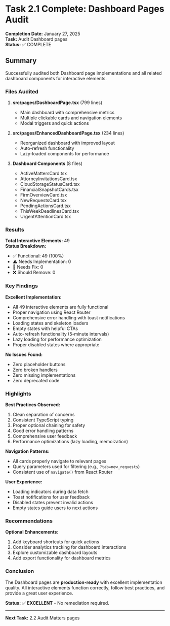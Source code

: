 # Task 2.1 Complete: Dashboard Pages Audit

**Completion Date:** January 27, 2025  
**Task:** Audit Dashboard pages  
**Status:** ✅ COMPLETE

## Summary

Successfully audited both Dashboard page implementations and all related dashboard components for interactive elements.

### Files Audited

1. **src/pages/DashboardPage.tsx** (799 lines)
   - Main dashboard with comprehensive metrics
   - Multiple clickable cards and navigation elements
   - Modal triggers and quick actions

2. **src/pages/EnhancedDashboardPage.tsx** (234 lines)
   - Reorganized dashboard with improved layout
   - Auto-refresh functionality
   - Lazy-loaded components for performance

3. **Dashboard Components** (8 files)
   - ActiveMattersCard.tsx
   - AttorneyInvitationsCard.tsx
   - CloudStorageStatusCard.tsx
   - FinancialSnapshotCards.tsx
   - FirmOverviewCard.tsx
   - NewRequestsCard.tsx
   - PendingActionsCard.tsx
   - ThisWeekDeadlinesCard.tsx
   - UrgentAttentionCard.tsx

### Results

**Total Interactive Elements:** 49  
**Status Breakdown:**
- ✅ Functional: 49 (100%)
- ⚠️ Needs Implementation: 0
- 🔧 Needs Fix: 0
- ❌ Should Remove: 0

### Key Findings

**Excellent Implementation:**
- All 49 interactive elements are fully functional
- Proper navigation using React Router
- Comprehensive error handling with toast notifications
- Loading states and skeleton loaders
- Empty states with helpful CTAs
- Auto-refresh functionality (5-minute intervals)
- Lazy loading for performance optimization
- Proper disabled states where appropriate

**No Issues Found:**
- Zero placeholder buttons
- Zero broken handlers
- Zero missing implementations
- Zero deprecated code

### Highlights

**Best Practices Observed:**
1. Clean separation of concerns
2. Consistent TypeScript typing
3. Proper optional chaining for safety
4. Good error handling patterns
5. Comprehensive user feedback
6. Performance optimizations (lazy loading, memoization)

**Navigation Patterns:**
- All cards properly navigate to relevant pages
- Query parameters used for filtering (e.g., `?tab=new_requests`)
- Consistent use of `navigate()` from React Router

**User Experience:**
- Loading indicators during data fetch
- Toast notifications for user feedback
- Disabled states prevent invalid actions
- Empty states guide users to next actions

### Recommendations

**Optional Enhancements:**
1. Add keyboard shortcuts for quick actions
2. Consider analytics tracking for dashboard interactions
3. Explore customizable dashboard layouts
4. Add export functionality for dashboard metrics

### Conclusion

The Dashboard pages are **production-ready** with excellent implementation quality. All interactive elements function correctly, follow best practices, and provide a great user experience.

**Status:** ✅ **EXCELLENT** - No remediation required.

---

**Next Task:** 2.2 Audit Matters pages
